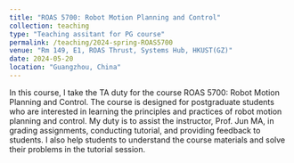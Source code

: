 ```yaml
---
title: "ROAS 5700: Robot Motion Planning and Control"
collection: teaching
type: "Teaching assitant for PG course"
permalink: /teaching/2024-spring-ROAS5700
venue: "Rm 149, E1, ROAS Thrust, Systems Hub, HKUST(GZ)"
date: 2024-05-20
location: "Guangzhou, China"
---
```


In this course, I take the TA duty for the course ROAS 5700: Robot Motion Planning and Control. The course is designed for postgraduate students who are interested in learning the principles and practices of robot motion planning and control. My duty is to assist the instructor, Prof. Jun MA, in grading assignments, conducting tutorial, and providing feedback to students. I also help students to understand the course materials and solve their problems in the tutorial session.